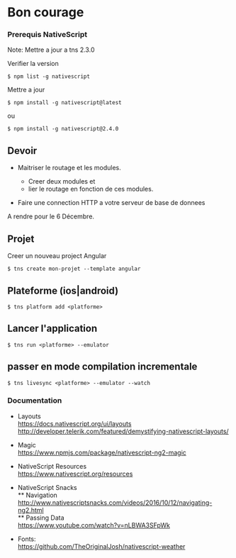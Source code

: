 # Bon courage

### Prerequis NativeScript

Note: Mettre a jour a tns 2.3.0

Verifier la version
```
$ npm list -g nativescript
```

Mettre a jour
```
$ npm install -g nativescript@latest
```
ou
```
$ npm install -g nativescript@2.4.0
```

## Devoir

* Maitriser le routage et les modules.

   - Creer deux modules et 
   - lier le routage en fonction de ces modules.

* Faire une connection HTTP a votre serveur de base de donnees


A rendre pour le 6 Décembre.



## Projet

Creer un nouveau project Angular
```
$ tns create mon-projet --template angular
```

## Plateforme (ios|android)
```
$ tns platform add <platforme>
```

## Lancer l'application
```
$ tns run <platforme> --emulator
```

## passer en mode compilation incrementale
```
$ tns livesync <platforme> --emulator --watch
```




### Documentation

* Layouts   
https://docs.nativescript.org/ui/layouts   
http://developer.telerik.com/featured/demystifying-nativescript-layouts/

* Magic  
https://www.npmjs.com/package/nativescript-ng2-magic

* NativeScript Resources   
https://www.nativescript.org/resources

* NativeScript Snacks  
** Navigation  
http://www.nativescriptsnacks.com/videos/2016/10/12/navigating-ng2.html  
** Passing Data  
https://www.youtube.com/watch?v=nLBWA3SFpWk


* Fonts:  
https://github.com/TheOriginalJosh/nativescript-weather   
